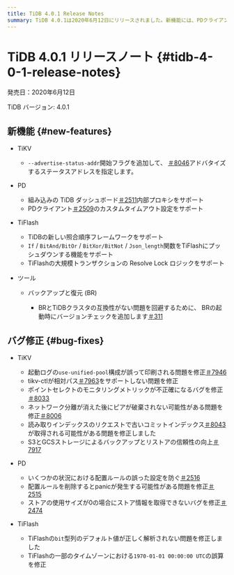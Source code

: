 ```yaml
---
title: TiDB 4.0.1 Release Notes
summary: TiDB 4.0.1は2020年6月12日にリリースされました。新機能には、PDクライアントのカスタムタイムアウトのサポートと、 TiFlashの新しい照合順序フレームワークが含まれます。バグ修正により、構成、監視メトリック、ストア情報の取得に関する問題が修正されました。バックアップとリストア（ BR）には、互換性の問題を回避するためのバージョンチェックが含まれるようになりました。
---
```


# TiDB 4.0.1 リリースノート {#tidb-4-0-1-release-notes}

発売日：2020年6月12日

TiDB バージョン: 4.0.1

## 新機能 {#new-features}

-   TiKV

    -   `--advertise-status-addr`開始フラグを追加して、 [＃8046](https://github.com/tikv/tikv/pull/8046)アドバタイズするステータスアドレスを指定します。

-   PD

    -   組み込みの TiDB ダッシュボード[＃2511](https://github.com/pingcap/pd/pull/2511)内部プロキシをサポート
    -   PDクライアント[＃2509](https://github.com/pingcap/pd/pull/2509)のカスタムタイムアウト設定をサポート

-   TiFlash

    -   TiDBの新しい照合順序フレームワークをサポート
    -   `If` / `BitAnd/BitOr` / `BitXor/BitNot` / `Json_length`関数をTiFlashにプッシュダウンする機能をサポート
    -   TiFlashの大規模トランザクションの Resolve Lock ロジックをサポート

-   ツール

    -   バックアップと復元 (BR)

        -   BRとTiDBクラスタの互換性がない問題を回避するために、 BRの起動時にバージョンチェックを追加します[＃311](https://github.com/pingcap/br/pull/311)

## バグ修正 {#bug-fixes}

-   TiKV

    -   起動ログの`use-unified-pool`構成が誤って印刷される問題を修正[＃7946](https://github.com/tikv/tikv/pull/7946)
    -   tikv-ctlが相対パス[＃7963](https://github.com/tikv/tikv/pull/7963)をサポートしない問題を修正
    -   ポイントセレクトのモニタリングメトリックが不正確になるバグを修正[＃8033](https://github.com/tikv/tikv/pull/8033)
    -   ネットワーク分離が消えた後にピアが破棄されない可能性がある問題を修正[＃8006](https://github.com/tikv/tikv/pull/8006)
    -   読み取りインデックスのリクエストで古いコミットインデックス[＃8043](https://github.com/tikv/tikv/pull/8043)が取得される可能性がある問題を修正しました
    -   S3とGCSストレージによるバックアップとリストアの信頼性の向上[＃7917](https://github.com/tikv/tikv/pull/7917)

-   PD

    -   いくつかの状況における配置ルールの誤った設定を防ぐ[＃2516](https://github.com/pingcap/pd/pull/2516)
    -   配置ルールを削除するとpanicが発生する可能性がある問題を修正[＃2515](https://github.com/pingcap/pd/pull/2515)
    -   ストアの使用サイズが0の場合にストア情報を取得できないバグを修正[＃2474](https://github.com/pingcap/pd/pull/2474)

-   TiFlash

    -   TiFlashの`bit`型列のデフォルト値が正しく解析されない問題を修正しました
    -   TiFlashの一部のタイムゾーンにおける`1970-01-01 00:00:00 UTC`の誤算を修正
